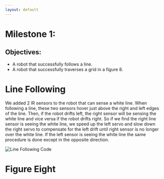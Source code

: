 ```yaml
---
layout: default
---
```


# Milestone 1:

## Objectives:
- A robot that successfully follows a line.
- A robot that successfully traverses a grid in a figure 8.

# Line Following

We added 2 IR sensors to the robot that can sense a white line. When following a line, these two sensors hover just above the right and left edges of the line. Then, if the robot drifts left, the right sensor will be sensing the white line and vice versa if the robot drifts right. So if we find the right line sensor is seeing the white line, we speed up the left servo and slow down the right servo to compensate for the left drift until right sensor is no longer over the white line. If the left sensor is seeing the white line the same procedure is done except in the opposite direction.

![Line Following Code](https://github.com/soapbar/team8s/images/line_following.png)

# Figure Eight
